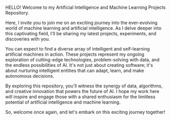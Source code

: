 HELLO!  Welcome to my Artificial Intelligence and Machine Learning Projects Repository.

Here, I invite you to join me on an exciting journey into the ever-evolving world of machine learning and artificial intelligence. As I delve deeper into this captivating field, I'll be sharing my latest projects, experiments, and discoveries with you.

You can expect to find a diverse array of intelligent and self-learning artificial machines in action. These projects represent my ongoing exploration of cutting-edge technologies, problem-solving with data, and the endless possibilities of AI. It's not just about creating software; it's about nurturing intelligent entities that can adapt, learn, and make autonomous decisions.

By exploring this repository, you'll witness the synergy of data, algorithms, and creative innovation that powers the future of AI. I hope my work here will inspire and engage those with a shared enthusiasm for the limitless potential of artificial intelligence and machine learning.

So, welcome once again, and let's embark on this exciting journey together!
